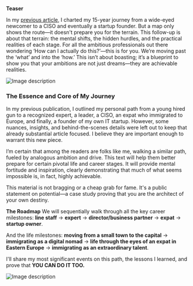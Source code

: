 **Teaser**

In my [previous article](), I charted my 15-year journey from a wide-eyed newcomer to a CISO and eventually a startup founder. But a map only shows the route—it doesn't prepare you for the terrain. This follow-up is about that terrain: the mental shifts, the hidden hurdles, and the practical realities of each stage. For all the ambitious professionals out there wondering ‘How can I actually do this?’—this is for you. We’re moving past the ‘what’ and into the ‘how.’ This isn’t about boasting; it’s a blueprint to show you that your ambitions are not just dreams—they are achievable realities.

![Image description](https://dev-to-uploads.s3.amazonaws.com/uploads/articles/290mge997zohi1yy7iy5.png)

### **The Essence and Core of My Journey**

In my previous publication, I outlined my personal path from a young hired gun to a recognized expert, a leader, a CISO, an expat who immigrated to Europe, and finally, a founder of my own IT startup. However, some nuances, insights, and behind-the-scenes details were left out to keep that already substantial article focused. I believe they are important enough to warrant this new piece.

I’m certain that among the readers are folks like me, walking a similar path, fueled by analogous ambition and drive. This text will help them better prepare for certain pivotal life and career stages. It will provide mental fortitude and inspiration, clearly demonstrating that much of what seems impossible is, in fact, highly achievable.

This material is not bragging or a cheap grab for fame. It's a public statement on potential—a case study proving that you are the architect of your own destiny.

**The Roadmap**
We will sequentially walk through all the key career milestones: **line staff** -> **expert** -> **director/business partner** -> **expat** -> **startup owner**. 

And the life milestones: **moving from a small town to the capital** -> **immigrating as a digital nomad** -> **life through the eyes of an expat in Eastern Europe** -> **immigrating as an extraordinary talent**. 

I'll share my most significant events on this path, the lessons I learned, and prove that **YOU CAN DO IT TOO.**

![Image description](https://dev-to-uploads.s3.amazonaws.com/uploads/articles/tsf201pn55mmja3e7tf5.png)
